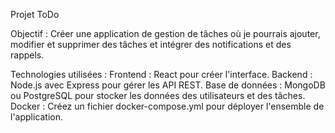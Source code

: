Projet ToDo

Objectif : Créer une application de gestion de tâches où je pourrais ajouter, modifier et supprimer des tâches et intégrer des notifications et des rappels.

Technologies utilisées :
Frontend : React pour créer l'interface.
Backend : Node.js avec Express pour gérer les API REST.
Base de données : MongoDB ou PostgreSQL pour stocker les données des utilisateurs et des tâches.
Docker : Créez un fichier docker-compose.yml pour déployer l'ensemble de l'application.
